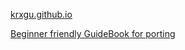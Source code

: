[krxgu.github.io](https://krxgu.github.io/)

[Beginner friendly GuideBook for porting](https://krxgu.github.io/porting-guide-outline.html)

